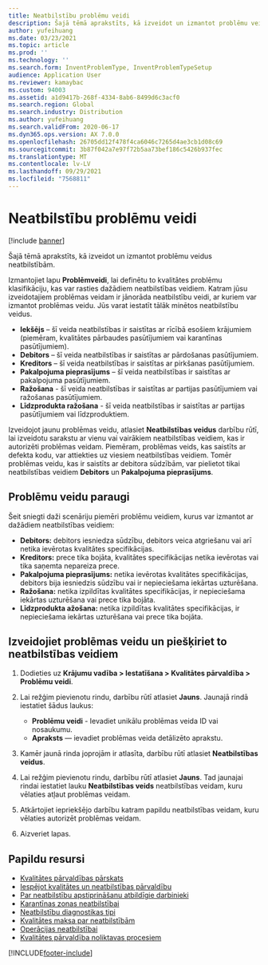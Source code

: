 ```yaml
---
title: Neatbilstību problēmu veidi
description: Šajā tēmā aprakstīts, kā izveidot un izmantot problēmu veidus neatbilstībām.
author: yufeihuang
ms.date: 03/23/2021
ms.topic: article
ms.prod: ''
ms.technology: ''
ms.search.form: InventProblemType, InventProblemTypeSetup
audience: Application User
ms.reviewer: kamaybac
ms.custom: 94003
ms.assetid: a1d9417b-268f-4334-8ab6-8499d6c3acf0
ms.search.region: Global
ms.search.industry: Distribution
ms.author: yufeihuang
ms.search.validFrom: 2020-06-17
ms.dyn365.ops.version: AX 7.0.0
ms.openlocfilehash: 26705dd12f478f4ca6046c7265d4ae3cb1d08c69
ms.sourcegitcommit: 3b87f042a7e97f72b5aa73bef186c5426b937fec
ms.translationtype: MT
ms.contentlocale: lv-LV
ms.lasthandoff: 09/29/2021
ms.locfileid: "7568811"
---
```

# <a name="problem-types-for-nonconformances"></a>Neatbilstību problēmu veidi

[!include [banner](../includes/banner.md)]

Šajā tēmā aprakstīts, kā izveidot un izmantot problēmu veidus neatbilstībām.

Izmantojiet lapu **Problēmveidi**, lai definētu to kvalitātes problēmu klasifikāciju, kas var rasties dažādiem neatbilstības veidiem. Katram jūsu izveidotajiem problēmas veidam ir jānorāda neatbilstību veidi, ar kuriem var izmantot problēmas veidu. Jūs varat iestatīt tālāk minētos neatbilstību veidus.

- **Iekšējs** – šī veida neatbilstības ir saistītas ar rīcībā esošiem krājumiem (piemēram, kvalitātes pārbaudes pasūtījumiem vai karantīnas pasūtījumiem).
- **Debitors** – šī veida neatbilstības ir saistītas ar pārdošanas pasūtījumiem.
- **Kreditors** – šī veida neatbilstības ir saistītas ar pirkšanas pasūtījumiem.
- **Pakalpojuma pieprasījums** – šī veida neatbilstības ir saistītas ar pakalpojuma pasūtījumiem.
- **Ražošana** - šī veida neatbilstības ir saistītas ar partijas pasūtījumiem vai ražošanas pasūtījumiem.
- **Līdzprodukta ražošana** - šī veida neatbilstības ir saistītas ar partijas pasūtījumiem vai līdzproduktiem.

Izveidojot jaunu problēmas veidu, atlasiet **Neatbilstības veidus** darbību rūtī, lai izveidotu sarakstu ar vienu vai vairākiem neatbilstības veidiem, kas ir autorizēti problēmas veidam. Piemēram, problēmas veids, kas saistīts ar defekta kodu, var attiekties uz viesiem neatbilstības veidiem. Tomēr problēmas veidu, kas ir saistīts ar debitora sūdzībām, var pielietot tikai neatbilstības veidiem **Debitors** un **Pakalpojuma pieprasījums**.

## <a name="examples-of-problem-types"></a>Problēmu veidu paraugi

Šeit sniegti daži scenāriju piemēri problēmu veidiem, kurus var izmantot ar dažādiem neatbilstības veidiem:

- **Debitors:** debitors iesniedza sūdzību, debitors veica atgriešanu vai arī netika ievērotas kvalitātes specifikācijas.
- **Kreditors:** prece tika bojāta, kvalitātes specifikācijas netika ievērotas vai tika saņemta nepareiza prece.
- **Pakalpojuma pieprasījums:** netika ievērotas kvalitātes specifikācijas, debitors bija iesniedzis sūdzību vai ir nepieciešama iekārtas uzturēšana.
- **Ražošana:** netika izpildītas kvalitātes specifikācijas, ir nepieciešama iekārtas uzturēšana vai prece tika bojāta.
- **Līdzprodukta ažošana:** netika izpildītas kvalitātes specifikācijas, ir nepieciešama iekārtas uzturēšana vai prece tika bojāta.

## <a name="create-a-problem-type-and-assign-it-to-nonconformance-types"></a>Izveidojiet problēmas veidu un piešķiriet to neatbilstības veidiem

1. Dodieties uz **Krājumu vadība \> Iestatīšana \> Kvalitātes pārvaldība \> Problēmu veidi**.
1. Lai režģim pievienotu rindu, darbību rūtī atlasiet **Jauns**. Jaunajā rindā iestatiet šādus laukus:

    - **Problēmu veidi** - Ievadiet unikālu problēmas veida ID vai nosaukumu.
    - **Apraksts** — ievadiet problēmas veida detālizēto aprakstu.

1. Kamēr jaunā rinda joprojām ir atlasīta, darbību rūtī atlasiet **Neatbilstības veidus**.
1. Lai režģim pievienotu rindu, darbību rūtī atlasiet **Jauns**. Tad jaunajai rindai iestatiet lauku **Neatbilstības veids** neatbilstības veidam, kuru vēlaties atļaut problēmas veidam.
1. Atkārtojiet iepriekšējo darbību katram papildu neatbilstības veidam, kuru vēlaties autorizēt problēmas veidam.
1. Aizveriet lapas.

## <a name="additional-resources"></a>Papildu resursi

- [Kvalitātes pārvaldības pārskats](quality-management-processes.md)
- [Iespējot kvalitātes un neatbilstības pārvaldību](enable-quality-management.md)
- [Par neatbilstību apstiprināšanu atbildīgie darbinieki](quality-responsible-workers.md)
- [Karantīnas zonas neatbilstībai](quality-quarantine-zones.md)
- [Neatbilstību diagnostikas tipi](quality-diagnostic-types.md)
- [Kvalitātes maksa par neatbilstībām](quality-charges.md)
- [Operācijas neatbilstībai](quality-operations.md)
- [Kvalitātes pārvaldība noliktavas procesiem](quality-management-for-warehouses-processes.md)

[!INCLUDE[footer-include](../../includes/footer-banner.md)]
